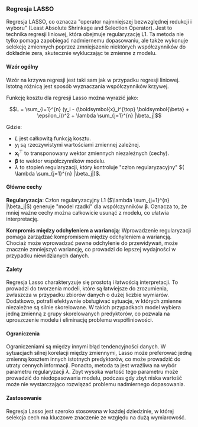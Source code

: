 ### Regresja LASSO

Regresja LASSO, co oznacza "operator najmniejszej bezwzględnej redukcji i wyboru" (Least Absolute Shrinkage and Selection Operator). Jest to technika regresji liniowej, która obejmuje regularyzację L1. Ta metoda nie tylko pomaga zapobiegać nadmiernemu dopasowaniu, ale także wykonuje selekcję zmiennych poprzez zmniejszenie niektórych współczynników do dokładnie zera, skutecznie wykluczając te zmienne z modelu.

#### Wzór ogólny
Wzór na krzywa regresji jest taki sam jak w przypadku regresji liniowej. Istotną różnicą jest sposób wyznaczania współczynników krzywej.

Funkcję kosztu dla regresji Lasso można wyrazić jako:

```math
L = \sum_{i=1}^{n} (y_i - (\boldsymbol{x}_i^{\top} \boldsymbol{\beta} + \epsilon_i))^2 + \lambda \sum_{j=1}^{n} |\beta_j|
```

Gdzie:
- $L$ jest całkowitą funkcją kosztu.
- $y_i$ są rzeczywistymi wartościami zmiennej zależnej.
- $\boldsymbol{x}_i^{\top}$ to transponowany wektor zmiennych niezależnych (cechy).
- $\boldsymbol{\beta}$ to wektor współczynników modelu.
- $\lambda$ to stopień regularyzacji, który kontroluje "człon regularyzacyjny" $( \lambda \sum_{j=1}^{n} |\beta_j|)$.

#### Główne cechy

**Regularyzacja**: Człon regularyzacyjny L1 ($\lambda \sum_{j=1}^{n} |\beta_j|$) generuje "model rzadki" dla współczynników $\boldsymbol{ \beta }$. Oznacza to, że mniej ważne cechy można całkowicie usunąć z modelu, co ułatwia interpretację.

**Kompromis między odchyleniem a wariancją**: Wprowadzenie regularyzacji pomaga zarządzać kompromisem między odchyleniem a wariancją. Chociaż może wprowadzać pewne odchylenie do przewidywań, może znacznie zmniejszyć wariancję, co prowadzi do lepszej wydajności w przypadku niewidzianych danych.


#### Zalety
Regresja Lasso charakteryzuje się prostotą i łatwością interpretacji. To prowadzi do tworzenia modeli, które są łatwiejsze do zrozumienia, zwłaszcza w przypadku zbiorów danych o dużej liczbie wymiarów. Dodatkowo, potrafi efektywnie obsługiwać sytuacje, w których zmienne niezależne są silnie skorelowane. W takich przypadkach model wybiera jedną zmienną z grupy skorelowanych predyktorów, co pozwala na uproszczenie modelu i eliminację problemu współliniowości.

#### Ograniczenia
Ograniczeniami są między innymi błąd tendencyjności danych. W sytuacjach silnej korelacji między zmiennymi, Lasso może preferować jedną zmienną kosztem innych istotnych predyktorów, co może prowadzić do utraty cennych informacji. Ponadto, metoda ta jest wrażliwa na wybór parametru regularyzacji $\lambda$. Zbyt wysoka wartość tego parametru może prowadzić do niedopasowania modelu, podczas gdy zbyt niska wartość może nie wystarczająco rozwiązać problemu nadmiernego dopasowania.

#### Zastosowanie
Regresja Lasso jest szeroko stosowana w każdej dziedzinie, w której selekcja cech ma kluczowe znaczenie ze względu na dużą wymiarowość.
